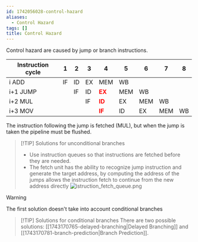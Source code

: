 ```yaml
---
id: 1742056028-control-hazard
aliases:
  - Control Hazard
tags: []
title: Control Hazard
---
```


Control hazard are caused by jump or branch instructions.

| Instruction cycle | 1   | 2    | 3    | 4   | 5   | 6 | 7 | 8 |
|-------------------|-----|------|------|-----|-----|---|---|---|
| i ADD             | IF  | ID   | EX   | MEM | WB  |   |   |   |
| i+1 JUMP          |  | IF | ID | <span style="color:red">**EX**</span>| MEM  | WB  |   |   |
| i+2 MUL           |  |  | IF   | <span style="color:red">**ID**</span>  | EX  | MEM  | WB  |   |
| i+3 MOV           |  |  |    | <span style="color:red">**IF**</span>  | ID  | EX  | MEM  | WB  |

The instruction following the jump is fetched (MUL), but when the jump is taken the pipeline must be flushed.


> [!TIP] Solutions for unconditional branches 
> - Use instruction queues so that instructions are fetched before they are needed.
> - The fetch unit has the ability to recognize jump instruction and generate the target address,
> by computing the address of the jumps allows the instruction fetch to continue from the new address directly 
> ![istruction_fetch_queue.png](assets/imgs/istruction_fetch_queue.png)

> [!WARNING]
> The first solution doesn't take into account conditional branches 

> [!TIP] Solutions for conditional branches 
> There are two possible solutions: [[1743170765-delayed-branching|Delayed Branching]] and [[1743170781-branch-prediction|Branch Prediction]].
